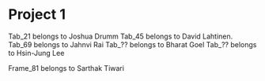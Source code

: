 # Project 1

Tab_21 belongs to Joshua Drumm
Tab_45 belongs to David Lahtinen.
Tab_69 belongs to Jahnvi Rai
Tab_?? belongs to Bharat Goel
Tab_?? belongs to Hsin-Jung Lee

Frame_81 belongs to Sarthak Tiwari
